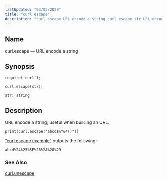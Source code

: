 ```yaml
---
lastUpdated: "03/05/2020"
title: "curl.escape"
description: "curl escape URL encode a string curl escape str URL encode a string useful when building an URL Example 70 17 curl escape example Example 70 17 curl escape example outputs the following curl unescape..."
---
```


<a name="lua.ref.curl.escape"></a> 
## Name

curl.escape — URL encode a string

<a name="idp15618512"></a> 
## Synopsis

`require('curl');`

`curl.escape(str);`

`str: string`<a name="idp15622192"></a> 
## Description

URL encode a string; useful when building an URL.

<a name="lua.ref.curl.escape.example"></a> 


`print(curl.escape("abcd$%^&*()"))`

[“curl.escape example”](/momentum/4/lua/ref-curl-escape#lua.ref.curl.escape.example) outputs the following:

`abcd%24%25%5E%26%2A%28%29`<a name="idp15627472"></a> 
### See Also

[curl.unescape](/momentum/4/lua/ref-curl-unescape)